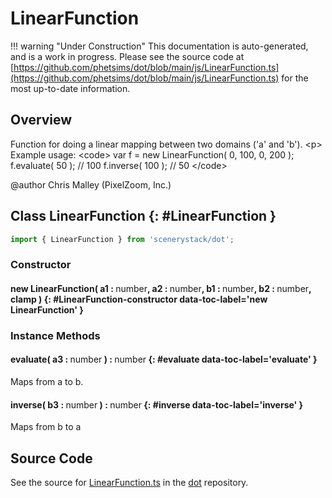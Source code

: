 # LinearFunction

!!! warning "Under Construction"
    This documentation is auto-generated, and is a work in progress. Please see the source code at
    [https://github.com/phetsims/dot/blob/main/js/LinearFunction.ts](https://github.com/phetsims/dot/blob/main/js/LinearFunction.ts) for the most up-to-date information.

## Overview

Function for doing a linear mapping between two domains ('a' and 'b').
&lt;p&gt;
Example usage:
&lt;code&gt;
var f = new LinearFunction( 0, 100, 0, 200 );
f.evaluate( 50 ); // 100
f.inverse( 100 ); // 50
&lt;/code&gt;

@author Chris Malley (PixelZoom, Inc.)

## Class LinearFunction {: #LinearFunction }


```js
import { LinearFunction } from 'scenerystack/dot';
```
### Constructor

#### new LinearFunction( a1 : <span style="font-weight: 400;"><span style="color: hsla(calc(var(--md-hue) + 180deg),80%,40%,1);">number</span></span>, a2 : <span style="font-weight: 400;"><span style="color: hsla(calc(var(--md-hue) + 180deg),80%,40%,1);">number</span></span>, b1 : <span style="font-weight: 400;"><span style="color: hsla(calc(var(--md-hue) + 180deg),80%,40%,1);">number</span></span>, b2 : <span style="font-weight: 400;"><span style="color: hsla(calc(var(--md-hue) + 180deg),80%,40%,1);">number</span></span>, clamp ) {: #LinearFunction-constructor data-toc-label='new LinearFunction' }

### Instance Methods

#### evaluate( a3 : <span style="font-weight: 400;"><span style="color: hsla(calc(var(--md-hue) + 180deg),80%,40%,1);">number</span></span> ) : <span style="font-weight: 400;"><span style="color: hsla(calc(var(--md-hue) + 180deg),80%,40%,1);">number</span></span> {: #evaluate data-toc-label='evaluate' }

Maps from a to b.

#### inverse( b3 : <span style="font-weight: 400;"><span style="color: hsla(calc(var(--md-hue) + 180deg),80%,40%,1);">number</span></span> ) : <span style="font-weight: 400;"><span style="color: hsla(calc(var(--md-hue) + 180deg),80%,40%,1);">number</span></span> {: #inverse data-toc-label='inverse' }

Maps from b to a



## Source Code

See the source for [LinearFunction.ts](https://github.com/phetsims/dot/blob/main/js/LinearFunction.ts) in the [dot](https://github.com/phetsims/dot) repository.
